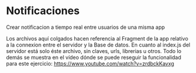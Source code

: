 # Notificaciones
Crear notificacion a tiempo real entre usuarios de una misma app

Los archivos aquí colgados hacen referencia al Fragment de la app relativo a la connexion entre el servidor y la Base de datos. En cuanto al index.js del servidor está solo éste archivo, sin claves, urls, librerias u otros. Todo lo demás se muestra en el vídeo dónde se puede reseguir la funcionalidad para este ejercicio:
https://www.youtube.com/watch?v=zrdbckKavxg
